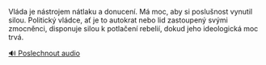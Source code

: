
Vláda je nástrojem nátlaku a donucení. Má moc, aby si poslušnost vynutil silou. Politický vládce, ať je to autokrat nebo lid zastoupený svými zmocněnci, disponuje silou k potlačení rebelií, dokud jeho ideologická moc trvá.

[🔊 Poslechnout audio](/data/7-paragraphs/audio/chapter_56/para_002-Vlda-je-nstrojem-ntlaku-a-donucen-M-moc-aby.mp3)
